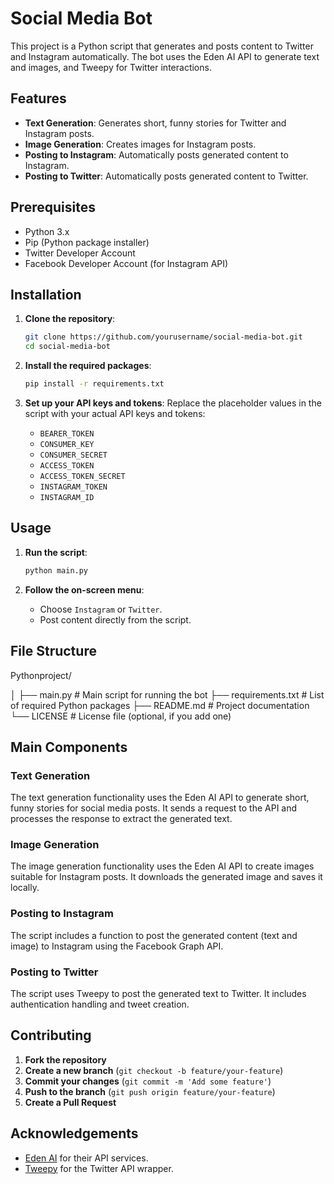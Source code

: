 # Social Media Bot

This project is a Python script that generates and posts content to Twitter and Instagram automatically. The bot uses the Eden AI API to generate text and images, and Tweepy for Twitter interactions.

## Features

- **Text Generation**: Generates short, funny stories for Twitter and Instagram posts.
- **Image Generation**: Creates images for Instagram posts.
- **Posting to Instagram**: Automatically posts generated content to Instagram.
- **Posting to Twitter**: Automatically posts generated content to Twitter.

## Prerequisites

- Python 3.x
- Pip (Python package installer)
- Twitter Developer Account
- Facebook Developer Account (for Instagram API)

## Installation

1. **Clone the repository**:
    ```sh
    git clone https://github.com/yourusername/social-media-bot.git
    cd social-media-bot
    ```

2. **Install the required packages**:
    ```sh
    pip install -r requirements.txt
    ```

3. **Set up your API keys and tokens**:
   Replace the placeholder values in the script with your actual API keys and tokens:
    - `BEARER_TOKEN`
    - `CONSUMER_KEY`
    - `CONSUMER_SECRET`
    - `ACCESS_TOKEN`
    - `ACCESS_TOKEN_SECRET`
    - `INSTAGRAM_TOKEN`
    - `INSTAGRAM_ID`

## Usage

1. **Run the script**:
    ```sh
    python main.py
    ```

2. **Follow the on-screen menu**:
    - Choose `Instagram` or `Twitter`.
    - Post content directly from the script.

## File Structure
Pythonproject/

│
├── main.py                # Main script for running the bot
├── requirements.txt       # List of required Python packages
├── README.md              # Project documentation
└── LICENSE                # License file (optional, if you add one)




## Main Components

### Text Generation

The text generation functionality uses the Eden AI API to generate short, funny stories for social media posts. It sends a request to the API and processes the response to extract the generated text.

### Image Generation

The image generation functionality uses the Eden AI API to create images suitable for Instagram posts. It downloads the generated image and saves it locally.

### Posting to Instagram

The script includes a function to post the generated content (text and image) to Instagram using the Facebook Graph API.

### Posting to Twitter

The script uses Tweepy to post the generated text to Twitter. It includes authentication handling and tweet creation.

## Contributing

1. **Fork the repository**
2. **Create a new branch** (`git checkout -b feature/your-feature`)
3. **Commit your changes** (`git commit -m 'Add some feature'`)
4. **Push to the branch** (`git push origin feature/your-feature`)
5. **Create a Pull Request**

## Acknowledgements

- [Eden AI](https://edenai.co) for their API services.
- [Tweepy](https://www.tweepy.org/) for the Twitter API wrapper.

